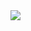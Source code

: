 <div>
  <img src="https://cdn.dribbble.com/users/51435/screenshots/2762240/explore-destinations-iceland-website-ipad-animation.gif"/>
  </div>

